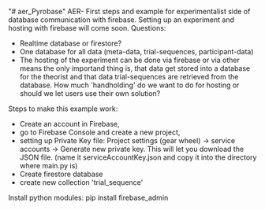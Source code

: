 "# aer_Pyrobase"
AER- First steps and example for experimentalist side of database communication with firebase. Setting up an experiment and hosting with firebase will come soon.
Questions: 
- Realtime database or firestore?
- One database for all data (meta-data, trial-sequences, participant-data)
- The hosting of the experiment can be done via firebase or via other means the only importand thing is, that data get stored into a database for the theorist and that data      trial-sequences are retrieved from the database. How much 'handholding' do we want to do for hosting or should we let users use their own solution?

Steps to make this example work:
- Create an account in Firebase,
- go to Firebase Console and create a new project, 
- setting up Private Key file:
  Project settings (gear wheel) -> service accounts -> Generate new private key.
  This will let you download the JSON file. (name it serviceAccountKey.json and copy it into the directory where main.py is) 
- Create firestore database
- create new collection 'trial_sequence'

Install python modules:
pip install firebase_admin
